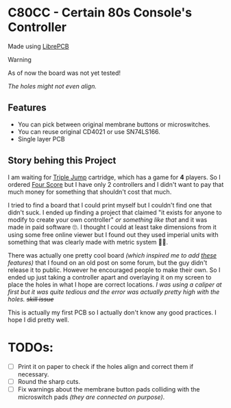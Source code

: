 # C80CC - Certain 80s Console's Controller
Made using [LibrePCB](https://librepcb.org/)

> [!WARNING]
> As of now the board was not yet tested!
> 
> _The holes might not even align._

## Features
 - You can pick between original membrane buttons or microswitches.
 - You can reuse original CD4021 or use SN74LS166.
 - Single layer PCB

## Story behing this Project
I am waiting for [Triple Jump](https://www.kickstarter.com/projects/morphcat-games/triple-jump-a-platformer-multi-cartridge-for-the-nes) cartridge, which has a game for **4** players. So I ordered [Four Score](https://en.wikipedia.org/wiki/NES_Four_Score) but I have only 2 controllers and I didn't want to pay that much money for something that shouldn't cost that much.

I tried to find a board that I could print myself but I couldn't find one that didn't suck.
I ended up finding a project that claimed "it exists for anyone to modify to create your own controller" _or something like that_ and it was made in paid software 🙄.
I thought I could at least take dimensions from it using some free online viewer but I found out they used imperial units with something that was clearly made with metric system 🤦‍♀️.

There was actually one pretty cool board _(which inspired me to add [these](https://github.com/wendyn-projects/c80cc/edit/main/README.md#features) features)_ that I found on an old post on some forum, but the guy didn't release it to public. However he encouraged people to make their own.
So I ended up just taking a controller apart and overlaying it on my screen to place the holes in what I hope are correct locations.
_I was using a caliper at first but it was quite tedious and the error was actually pretty high with the holes. ~~skill issue~~_

This is actually my first PCB so I actually don't know any good practices.
I hope I did pretty well.

# TODOs:
- [ ] Print it on paper to check if the holes align and correct them if necessary.
- [ ] Round the sharp cuts.
- [ ] Fix warnings about the membrane button pads colliding with the microswitch pads _(they are connected on purpose)_.
